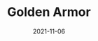 ---
title: Golden Armor
date: 2021-11-06
Author: kanta
base: Base
images: [
    "https://i.imgur.com/sCB2ZDA.png",
    "https://i.imgur.com/s5WB57l.png"
]
dlink: "https://github.com/Phoenixx19/JumpKingPlus/blob/www/reskins/clothing/GArmor2.zip"
---